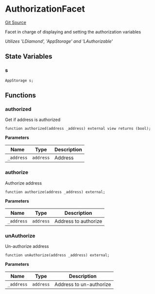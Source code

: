 # AuthorizationFacet
[Git Source](https://github.com/VaporFi/liquid-staking/blob/4b4d0d561b5718174cc348f0e7fc8a94c51e2caa/src/facets/AuthorizationFacet.sol)

Facet in charge of displaying and setting the authorization variables

*Utilizes 'LDiamond', 'AppStorage' and 'LAuthorizable'*


## State Variables
### s

```solidity
AppStorage s;
```


## Functions
### authorized

Get if address is authorized


```solidity
function authorized(address _address) external view returns (bool);
```
**Parameters**

|Name|Type|Description|
|----|----|-----------|
|`_address`|`address`|Address|


### authorize

Authorize address


```solidity
function authorize(address _address) external;
```
**Parameters**

|Name|Type|Description|
|----|----|-----------|
|`_address`|`address`|Address to authorize|


### unAuthorize

Un-authorize address


```solidity
function unAuthorize(address _address) external;
```
**Parameters**

|Name|Type|Description|
|----|----|-----------|
|`_address`|`address`|Address to un-authorize|


